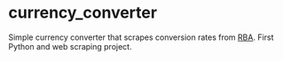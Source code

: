# currency_converter

Simple currency converter that scrapes conversion rates from [RBA](https://www.rba.gov.au/statistics/frequency/exchange-rates.html). First Python and web scraping project. 

